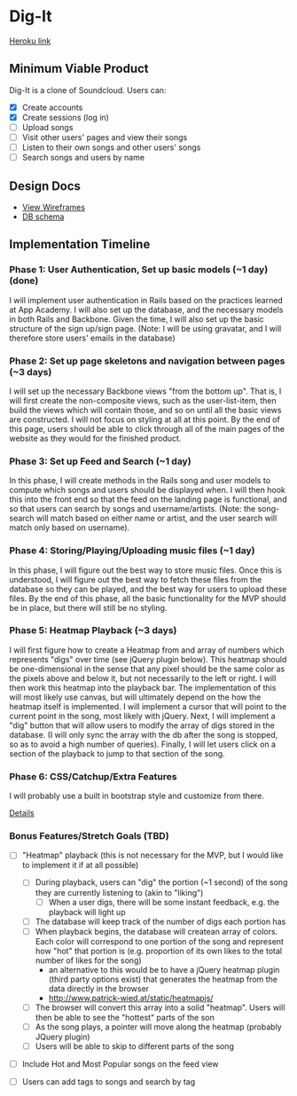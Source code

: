 # Dig-It

[Heroku link][heroku]

[heroku]: #

## Minimum Viable Product
Dig-It is a clone of Soundcloud. Users can:

- [X] Create accounts
- [X] Create sessions (log in)
- [ ] Upload songs
- [ ] Visit other users' pages and view their songs
- [ ] Listen to their own songs and other users' songs
- [ ] Search songs and users by name

## Design Docs
* [View Wireframes][views]
* [DB schema][schema]

[views]: ./docs/views.md
[schema]: ./docs/schema.md

## Implementation Timeline

### Phase 1: User Authentication, Set up basic models (~1 day) (done)
I will implement user authentication in Rails based on the practices learned at
App Academy. I will also set up the database, and the necessary models in both Rails and Backbone. Given the time, I will also set up the basic structure of the sign up/sign page. (Note: I will be using gravatar, and I will therefore store users' emails in the database)

### Phase 2: Set up page skeletons and navigation between pages (~3 days)
I will set up the necessary Backbone views "from the bottom up". That is, I will first create the non-composite views, such as the user-list-item, then build the views which will contain those, and so on until all the basic views are constructed. I will not focus on styling at all at this point. By the end of this page, users should be able to click through all of the main pages of the website as they would for the finished product.

### Phase 3: Set up Feed and Search (~1 day)
In this phase, I will create methods in the Rails song and user models to compute which songs and users should be displayed when. I will then hook this into the front end so that the feed on the landing page is functional, and so that users can search by songs and username/artists. (Note: the song-search will match based on either name or artist, and the user search will match only based on username).

### Phase 4: Storing/Playing/Uploading music files (~1 day)
In this phase, I will figure out the best way to store music files. Once this is understood, I will figure out the best way to fetch these files from the database so they can be played, and the best way for users to upload these files. By the end of this phase, all the basic functionality for the MVP should be in place, but there will still be no styling.

### Phase 5: Heatmap Playback (~3 days)
I will first figure how to create a Heatmap from and array of numbers which represents "digs" over time (see jQuery plugin below). This heatmap should be one-dimensional in the sense that any pixel should be the same color as the pixels above and below it, but not necessarily to the left or right. I will then work this heatmap into the playback bar. The implementation of this will most likely use canvas, but will ultimately depend on the how the heatmap itself is implemented. I will implement a cursor that will point to the current point in the song, most likely with jQuery. Next, I will implement a "dig" button that will allow users to modify the array of digs stored in the database. (I will only sync the array with the db after the song is stopped, so as to avoid a high number of queries). Finally, I will let users click on a section of the playback to jump to that section of the song.

### Phase 6: CSS/Catchup/Extra Features
I will probably use a built in bootstrap style and customize from there.

[Details][phase-one]

### Bonus Features/Stretch Goals (TBD)
- [ ] "Heatmap" playback (this is not necessary for the MVP, but I would like to implement it if at all possible)
  * [ ] During playback, users can "dig" the portion (~1 second) of the song they are currently listening to (akin to "liking")
    - [ ] When a user digs, there will be some instant feedback, e.g. the playback will light up
  * [ ] The database will keep track of the number of digs each portion has
  * [ ] When playback begins, the database will createan array of colors. Each color will correspond to one portion of the song and represent how "hot" that portion is (e.g. proportion of its own likes to the total number of likes for the song)
    - an alternative to this would be to have a jQuery heatmap plugin (third party options exist) that generates the heatmap from the data directly in the browser
    - http://www.patrick-wied.at/static/heatmapjs/
  * [ ] The browser will convert this array into a solid "heatmap". Users will then be able to see the "hottest" parts of the son
  * [ ] As the song plays, a pointer will move along the heatmap (probably JQuery plugin)
  * [ ] Users will be able to skip to different parts of the song
- [ ] Include Hot and Most Popular songs on the feed view
- [ ] Users can add tags to songs and search by tag


[phase-one]: ./docs/phases/phase1.md
[phase-two]: ./docs/phases/phase2.md
[phase-three]: ./docs/phases/phase3.md
[phase-four]: ./docs/phases/phase4.md
[phase-five]: ./docs/phases/phase5.md
